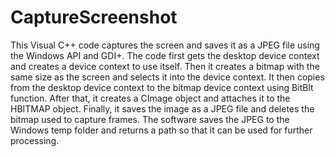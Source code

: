 # CaptureScreenshot
This Visual C++ code captures the screen and saves it as a JPEG file using the Windows API and GDI+. The code first gets the desktop device context and creates a device context to use itself. Then it creates a bitmap with the same size as the screen and selects it into the device context. It then copies from the desktop device context to the bitmap device context using BitBlt function. After that, it creates a CImage object and attaches it to the HBITMAP object. Finally, it saves the image as a JPEG file and deletes the bitmap used to capture frames. The software saves the JPEG to the Windows temp folder and returns a path so that it can be used for further processing.
